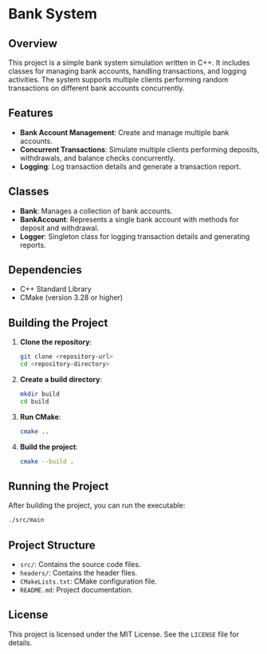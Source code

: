 # Bank System

## Overview

This project is a simple bank system simulation written in C++. It includes classes for managing bank accounts, handling transactions, and logging activities. The system supports multiple clients performing random transactions on different bank accounts concurrently.

## Features

- **Bank Account Management**: Create and manage multiple bank accounts.
- **Concurrent Transactions**: Simulate multiple clients performing deposits, withdrawals, and balance checks concurrently.
- **Logging**: Log transaction details and generate a transaction report.

## Classes

- **Bank**: Manages a collection of bank accounts.
- **BankAccount**: Represents a single bank account with methods for deposit and withdrawal.
- **Logger**: Singleton class for logging transaction details and generating reports.

## Dependencies

- C++ Standard Library
- CMake (version 3.28 or higher)

## Building the Project

1. **Clone the repository**:
    ```sh
    git clone <repository-url>
    cd <repository-directory>
    ```

2. **Create a build directory**:
    ```sh
    mkdir build
    cd build
    ```

3. **Run CMake**:
    ```sh
    cmake ..
    ```

4. **Build the project**:
    ```sh
    cmake --build .
    ```

## Running the Project

After building the project, you can run the executable:

```sh
./src/main
```

## Project Structure

- `src/`: Contains the source code files.
- `headers/`: Contains the header files.
- `CMakeLists.txt`: CMake configuration file.
- `README.md`: Project documentation.

## License

This project is licensed under the MIT License. See the `LICENSE` file for details.
